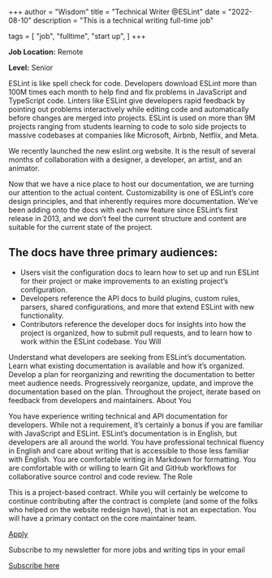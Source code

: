 +++
author = "Wisdom"
title = "Technical Writer @ESLint"
date = "2022-08-10"
description = "This is a technical writing full-time job"

tags = [
    "job",
    "fulltime",
    "start up",
]
+++

**Job Location:** Remote

**Level:** Senior

ESLint is like spell check for code. Developers download ESLint more than 100M times each month to help find and fix problems in JavaScript and TypeScript code. Linters like ESLint give developers rapid feedback by pointing out problems interactively while editing code and automatically before changes are merged into projects. ESLint is used on more than 9M projects ranging from students learning to code to solo side projects to massive codebases at companies like Microsoft, Airbnb, Netflix, and Meta.

We recently launched the new eslint.org website. It is the result of several months of collaboration with a designer, a developer, an artist, and an animator.

Now that we have a nice place to host our documentation, we are turning our attention to the actual content. Customizability is one of ESLint’s core design principles, and that inherently requires more documentation. We’ve been adding onto the docs with each new feature since ESLint’s first release in 2013, and we don’t feel the current structure and content are suitable for the current state of the project.

## The docs have three primary audiences:

- Users visit the configuration docs to learn how to set up and run ESLint for their project or make improvements to an existing project’s configuration.
- Developers reference the API docs to build plugins, custom rules, parsers, shared configurations, and more that extend ESLint with new functionality.
- Contributors reference the developer docs for insights into how the project is organized, how to submit pull requests, and to learn how to work within the ESLint codebase.
You Will

Understand what developers are seeking from ESLint’s documentation.
Learn what existing documentation is available and how it’s organized.
Develop a plan for reorganizing and rewriting the documentation to better meet audience needs.
Progressively reorganize, update, and improve the documentation based on the plan.
Throughout the project, iterate based on feedback from developers and maintainers.
About You

You have experience writing technical and API documentation for developers.
While not a requirement, it’s certainly a bonus if you are familiar with JavaScript and ESLint.
ESLint’s documentation is in English, but developers are all around the world. You have professional technical fluency in English and care about writing that is accessible to those less familiar with English.
You are comfortable writing in Markdown for formatting.
You are comfortable with or willing to learn Git and GitHub workflows for collaborative source control and code review.
The Role

This is a project-based contract.
While you will certainly be welcome to continue contributing after the contract is complete (and some of the folks who helped on the website redesign have), that is not an expectation.
You will have a primary contact on the core maintainer team.

[Apply](https://jobs.writethedocs.org/job/904/technical-writer/)


Subscribe to my newsletter for more jobs and writing tips in your email

[Subscribe here](https://www.getrevue.co/profile/wise4rmgod)